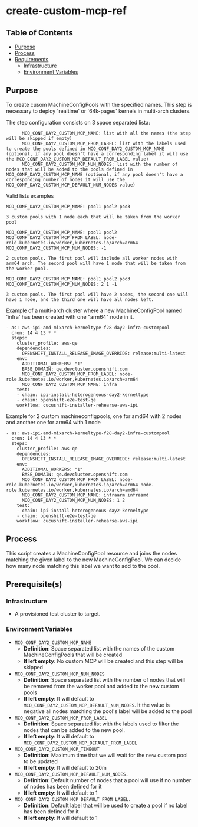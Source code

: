 # create-custom-mcp-ref<!-- omit from toc -->

## Table of Contents<!-- omit from toc -->
- [Purpose](#purpose)
- [Process](#process)
- [Requirements](#requirements)
  - [Infrastructure](#infrastructure)
  - [Environment Variables](#environment-variables)

## Purpose

To create cusom MachineConfigPools with the specified names. This step is necessary to deploy 'realtime' or '64k-pages' kernels in multi-arch clusters.

The step configuration consists on 3 space separated lista:

```
      MCO_CONF_DAY2_CUSTOM_MCP_NAME: list with all the names (the step will be skipped if empty)
      MCO_CONF_DAY2_CUSTOM_MCP_FROM_LABEL: list with the labels used to create the pools defined in MCO_CONF_DAY2_CUSTOM_MCP_NAME (optional, if any pool doesn't have a corresponding label it will use the MCO_CONF_DAY2_CUSTOM_MCP_DEFAULT_FROM_LABEL value)
      MCO_CONF_DAY2_CUSTOM_MCP_NUM_NODES: list with the number of nodes that will be added to the pools defined in MCO_CONF_DAY2_CUSTOM_MCP_NAME (optional, if any pool doesn't have a corresponding number of nodes it will use the MCO_CONF_DAY2_CUSTOM_MCP_DEFAULT_NUM_NODES value)

```


Valid lists examples

```
MCO_CONF_DAY2_CUSTOM_MCP_NAME: pool1 pool2 poo3

3 custom pools with 1 node each that will be taken from the worker pool
```

```
MCO_CONF_DAY2_CUSTOM_MCP_NAME: pool1 pool2
MCO_CONF_DAY2_CUSTOM_MCP_FROM_LABEL: node-role.kubernetes.io/worker,kubernetes.io/arch=arm64
MCO_CONF_DAY2_CUSTOM_MCP_NUM_NODES: -1

2 custom pools. The first pool will include all worker nodes with arm64 arch. The second pool will have 1 node that will be taken from the worker pool.
```


```
MCO_CONF_DAY2_CUSTOM_MCP_NAME: pool1 pool2 poo3
MCO_CONF_DAY2_CUSTOM_MCP_NUM_NODES: 2 1 -1

3 custom pools. The first pool will have 2 nodes, the second one will have 1 node, and the third one will have all nodes left.
```


Example of a multi-arch cluster where a new MachineConfigPool named 'infra' has been created with one "arm64" node in it.

```
- as: aws-ipi-amd-mixarch-kerneltype-f28-day2-infra-custompool
  cron: 14 4 13 * *
  steps:
    cluster_profile: aws-qe
    dependencies:
      OPENSHIFT_INSTALL_RELEASE_IMAGE_OVERRIDE: release:multi-latest
    env:
      ADDITIONAL_WORKERS: "1"
      BASE_DOMAIN: qe.devcluster.openshift.com
      MCO_CONF_DAY2_CUSTOM_MCP_FROM_LABEL: node-role.kubernetes.io/worker,kubernetes.io/arch=arm64
      MCO_CONF_DAY2_CUSTOM_MCP_NAME: infra
    test:
    - chain: ipi-install-heterogeneous-day2-kerneltype
    - chain: openshift-e2e-test-qe
    workflow: cucushift-installer-rehearse-aws-ipi
```

Example for 2 custom machineconfigpools, one for amd64 with 2 nodes and another one for arm64 with 1 node

```
- as: aws-ipi-amd-mixarch-kerneltype-f28-day2-infra-custompool
  cron: 14 4 13 * *
  steps:
    cluster_profile: aws-qe
    dependencies:
      OPENSHIFT_INSTALL_RELEASE_IMAGE_OVERRIDE: release:multi-latest
    env:
      ADDITIONAL_WORKERS: "1"
      BASE_DOMAIN: qe.devcluster.openshift.com
      MCO_CONF_DAY2_CUSTOM_MCP_FROM_LABEL: node-role.kubernetes.io/worker,kubernetes.io/arch=arm64 node-role.kubernetes.io/worker,kubernetes.io/arch=amd64
      MCO_CONF_DAY2_CUSTOM_MCP_NAME: infraarm infraamd
      MCO_CONF_DAY2_CUSTOM_MCP_NUM_NODES: 1 2
    test:
    - chain: ipi-install-heterogeneous-day2-kerneltype
    - chain: openshift-e2e-test-qe
    workflow: cucushift-installer-rehearse-aws-ipi
```


## Process

This script creates a MachineConfigPool resource and joins the nodes matching the given label to the new MachineConfigPool. We can decide how many node matching this label we want to add to the pool.

## Prerequisite(s)

### Infrastructure

- A provisioned test cluster to target.

### Environment Variables

- `MCO_CONF_DAY2_CUSTOM_MCP_NAME`
  - **Definition**: Space separated list with the names of the custom MachineConfigPools that will be created
  - **If left empty**: No custom MCP will be created and this step will be skipped
- `MCO_CONF_DAY2_CUSTOM_MCP_NUM_NODES`
  - **Definition**: Space separated list with the number of nodes that will be removed from the worker pool and added to the new custom pools
  - **If left empty**: It will default to `MCO_CONF_DAY2_CUSTOM_MCP_DEFAULT_NUM_NODES`. It the value is negative all nodes matching the pool's label will be added to the pool
- `MCO_CONF_DAY2_CUSTOM_MCP_FROM_LABEL`
  - **Definition**: Space separated list with the labels used to filter the nodes that can be added to the new pool. 
  - **If left empty**: It will default to `MCO_CONF_DAY2_CUSTOM_MCP_DEFAULT_FROM_LABEL`
- `MCO_CONF_DAY2_CUSTOM_MCP_TIMEOUT`
  - **Definition**: Maximum time that we will wait for the new custom pool to be updated
  - **If left empty**: It will default to 20m
- `MCO_CONF_DAY2_CUSTOM_MCP_DEFAULT_NUM_NODES.`
  - **Definition**: Default number of nodes that a pool will use if no number of nodes has been defined for it
  - **If left empty**: It will default to 1
- `MCO_CONF_DAY2_CUSTOM_MCP_DEFAULT_FROM_LABEL.`
  - **Definition**: Default label that will be used to create a pool if no label has been defined for it
  - **If left empty**: It will default to 1
